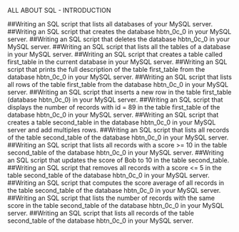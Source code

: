 ALL ABOUT SQL - INTRODUCTION

##Writing an SQL script that lists all databases of your MySQL server.
##Writing an SQL script that creates the database hbtn_0c_0 in your MySQL server.
##Writing an SQL script that deletes the database hbtn_0c_0 in your MySQL server.
##Writing an SQL script that lists all the tables of a database in your MySQL server.
##Writing an SQL script that creates a table called first_table in the current database in your MySQL server.
##Writing an SQL script that prints the full description of the table first_table from the database hbtn_0c_0 in your MySQL server.
##Writing an SQL script that lists all rows of the table first_table from the database hbtn_0c_0 in your MySQL server.
##Writing an SQL script that inserts a new row in the table first_table (database hbtn_0c_0) in your MySQL server.
##Writing an SQL script that displays the number of records with id = 89 in the table first_table of the database hbtn_0c_0 in your MySQL server.
##Writing an SQL script that creates a table second_table in the database hbtn_0c_0 in your MySQL server and add multiples rows.
##Writing an SQL script that lists all records of the table second_table of the database hbtn_0c_0 in your MySQL server.
##Writing an SQL script that lists all records with a score >= 10 in the table second_table of the database hbtn_0c_0 in your MySQL server.
##Writing an SQL script that updates the score of Bob to 10 in the table second_table.
##Writing  an SQL script that removes all records with a score <= 5 in the table second_table of the database hbtn_0c_0 in your MySQL server.
##Writing an SQL script that computes the score average of all records in the table second_table of the database hbtn_0c_0 in your MySQL server.
##Writing an SQL script that lists the number of records with the same score in the table second_table of the database hbtn_0c_0 in your MySQL server.
##Writing an SQL script that lists all records of the table second_table of the database hbtn_0c_0 in your MySQL server.
